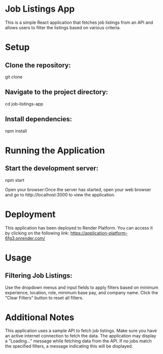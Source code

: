 # Job Listings App

This is a simple React application that fetches job listings from an API and allows users to filter the listings based on various criteria.

# Setup

## Clone the repository:
git clone <repository-url>

## Navigate to the project directory:
cd job-listings-app

## Install dependencies:
npm install

# Running the Application

## Start the development server:
npm start

Open your browser:Once the server has started, open your web browser and go to http://localhost:3000 to view the application.

# Deployment
This application has been deployed to Render Platform. You can access it by clicking on the following link: https://application-platform-6fg3.onrender.com/

# Usage
## Filtering Job Listings:
Use the dropdown menus and input fields to apply filters based on minimum experience, location, role, minimum base pay, and company name.
Click the "Clear Filters" button to reset all filters.

# Additional Notes
This application uses a sample API to fetch job listings. Make sure you have an active internet connection to fetch the data.
The application may display a "Loading..." message while fetching data from the API.
If no jobs match the specified filters, a message indicating this will be displayed.
